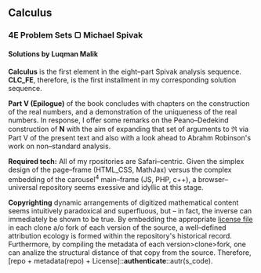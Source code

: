 ## Calculus
### 4E Problem Sets &#9634; Michael Spivak
#### Solutions by Luqman Malik

__Calculus__ is the first element in the eight–part Spivak analysis sequence. **CLC_FE**, therefore, is the first installment in my corresponding solution sequence.

**Part V (Epilogue)** of the book concludes with chapters on the construction of the real numbers, and a demonstration of the uniqueness of the real numbers. In response, I offer some remarks on the Peano–Dedekind construction of **N** with the aim of expanding that set of arguments to **&real;** via Part V of the present text and also with a look ahead to Abrahm Robinson's work on non–standard analysis.

**Required tech:** All of my rpositories are Safari–centric. Given the simplex design of the page–frame (HTML_CSS, MathJax) versus the complex embedding of the carousel<sup>4</sup> main–frame (JS, PHP, c++), a browser–universal repository seems exessive and idyllic at this stage.

**Copyrighting** dynamic arrangements of digitized mathematical content seems intuitively paradoxical and superfluous, but – in fact, the inverse can immediately be shown to be true. By embedding the appropriate [license file](https://choosealicense.com "OSL") in each clone a/o fork of each version of the source, a well–defined attribution ecology is formed within the repository's historical record. Furthermore, by compiling the metadata of each version>clone>fork, one can analize the structural distance of that copy from the source. Therefore, [repo + metadata(repo) + License]::**authenticate**::autr(s_code).
